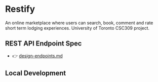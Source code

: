 # Restify

An online marketplace where users can search, book, comment and rate short term lodging experiences. University of Toronto CSC309 project.

## REST API Endpoint Spec

-   👉 [design-endpoints.md](design-endpoints.md)

## Local Development
